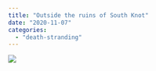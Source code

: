```yaml
---
title: "Outside the ruins of South Knot"
date: "2020-11-07"
categories: 
  - "death-stranding"
---
```


[![](images/Outside-the-ruins-of-South-Knot-scaled-1.jpeg)](http://davidpeach.co.uk/wp-content/uploads/2020/11/Outside-the-ruins-of-South-Knot-scaled-1.jpeg)

